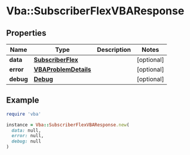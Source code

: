 # Vba::SubscriberFlexVBAResponse

## Properties

| Name | Type | Description | Notes |
| ---- | ---- | ----------- | ----- |
| **data** | [**SubscriberFlex**](SubscriberFlex.md) |  | [optional] |
| **error** | [**VBAProblemDetails**](VBAProblemDetails.md) |  | [optional] |
| **debug** | [**Debug**](Debug.md) |  | [optional] |

## Example

```ruby
require 'vba'

instance = Vba::SubscriberFlexVBAResponse.new(
  data: null,
  error: null,
  debug: null
)
```

